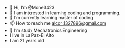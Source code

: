 - 👋 Hi, I’m @Mone3423
- 👀 I am interested in learning coding and programming.
- 🌱 I’m currently learning master of coding
- 📫 How to reach me alcon.1327896@gmail.com
- 🌱 I’m study Mechatronics Engineering
- I live in La Paz-El Alto
- I am 21 years old
